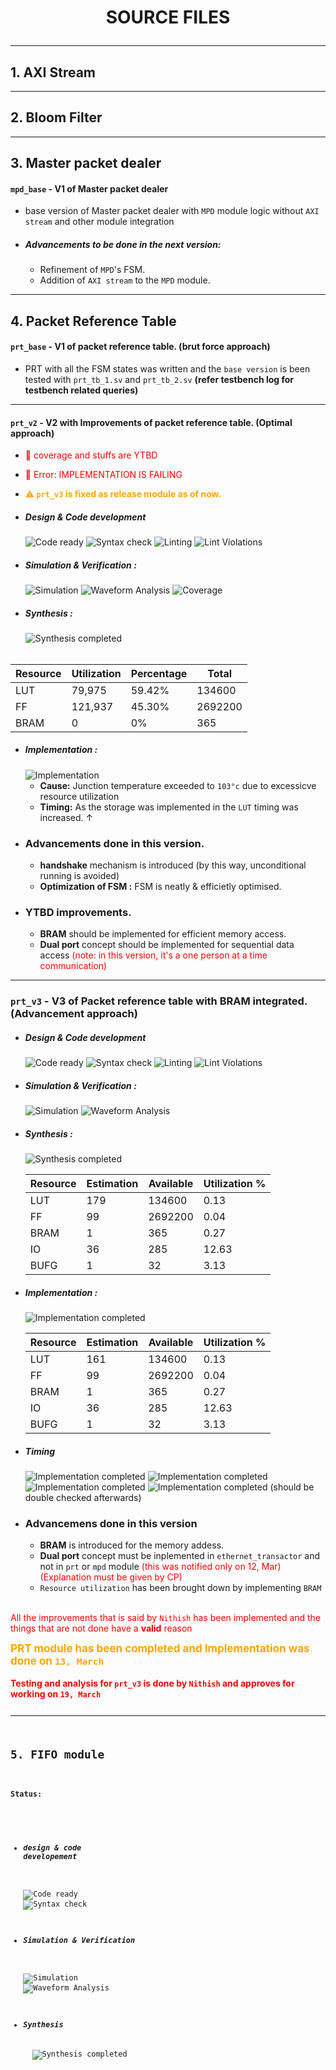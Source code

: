 
# <p align = center> SOURCE FILES </p>


---
## 1. AXI Stream

---
## 2. Bloom Filter

---
## 3. Master packet dealer

#### `mpd_base` - V1 of Master packet dealer
- base version of Master packet dealer with `MPD` module logic without `AXI stream` and other module integration

- ##### Advancements to be done in the next version:
    - Refinement of `MPD`'s FSM.
    - Addition of `AXI stream` to the `MPD` module.
    

---
## 4. Packet Reference Table

#### `prt_base` - V1 of packet reference table. (brut force approach)
- PRT with all the FSM states was written and the `base version` is been tested with `prt_tb_1.sv` and `prt_tb_2.sv` **(refer testbench log for testbench related queries)**

---
#### `prt_v2` - V2 with Improvements of packet reference table. (Optimal approach)
- <span style="color:red;">🚨 coverage and stuffs are YTBD</span>
- <span style="color:red;">🚨 Error: IMPLEMENTATION IS FAILING</span>
- <span style="color:orange; font-weight:bold;"> ⚠ `prt_v3` is fixed as release module as of now.</span> 

- ##### Design & Code development
    <img alt="Code ready" src="https://img.shields.io/badge/Code-READY-green"> <img alt="Syntax check" src="https://img.shields.io/badge/Syntax Check-PASS-green">  <img alt="Linting" src="https://img.shields.io/badge/Linting-PASS-green"> <img alt="Lint Violations" src="https://img.shields.io/badge/Violations-0-GREEN"> 

- ##### Simulation & Verification :
    <img alt="Simulation" src="https://img.shields.io/badge/Simulation-PASS-green">  <img alt="Waveform Analysis" src="https://img.shields.io/badge/Waveform Analysis-DONE-orange"> <img alt="Coverage" src="https://img.shields.io/badge/Coverage-0-GREEN"> <should be checked>


- ##### Synthesis :
    <img alt="Synthesis completed" src="https://img.shields.io/badge/Synthesis-COMPLETE-green">  

######
| Resource | Utilization| Percentage | Total     |
|----------|------------|------------|-----------|
| LUT      | 79,975     | 59.42%     | 134600    |
| FF       | 121,937    | 45.30%     | 2692200   |
| BRAM     | 0          | 0%         | 365       |

- ##### Implementation :
    <img alt="Implementation" src="https://img.shields.io/badge/Implementation-FAIL-red"> 

    - **Cause:** Junction temperature exceeded to `103°c` due to excessicve resource utilization
    - **Timing:** As the storage was implemented in the `LUT` timing was increased. $↑$

- ### Advancements done in this version.
    - **handshake** mechanism is introduced (by this way, unconditional running is avoided)
    - **Optimization of FSM :** FSM is neatly & efficietly optimised.

- ### YTBD improvements.
    - **BRAM** should be implemented for efficient memory access.
    - **Dual port** concept should be implemented for sequential data access <span style="color:red;">(note: in this version, it's a one person at a time communication)</span>

--- 
### `prt_v3` - V3 of Packet reference table with BRAM integrated. (Advancement approach)

- ##### Design & Code development
    <img alt="Code ready" src="https://img.shields.io/badge/Code-READY-green"> <img alt="Syntax check" src="https://img.shields.io/badge/Syntax Check-PASS-green">  <img alt="Linting" src="https://img.shields.io/badge/Linting-PASS-green"> <img alt="Lint Violations" src="https://img.shields.io/badge/Violations-0-green"> 

- ##### Simulation & Verification :
    <img alt="Simulation" src="https://img.shields.io/badge/Simulation-DONE-green">  <img alt="Waveform Analysis" src="https://img.shields.io/badge/Waveform Analysis-DONE-green">

- ##### Synthesis :
    <img alt="Synthesis completed" src="https://img.shields.io/badge/Synthesis-DONE-green">  

     | Resource | Estimation | Available  | Utilization % |
     |----------|------------|------------|---------------|
     | LUT      | 179        | 134600     | 0.13          |
     | FF       | 99         | 2692200    | 0.04          |
     | BRAM     | 1          | 365        | 0.27          |
     | IO       | 36         | 285        | 12.63         |
     | BUFG     | 1          | 32         | 3.13          |

- ##### Implementation :
    <img alt="Implementation completed" src="https://img.shields.io/badge/Implementation-DONE-green">  

     | Resource | Estimation | Available  | Utilization % |
     |----------|------------|------------|---------------|
     | LUT      | 161        | 134600     | 0.13          |
     | FF       | 99         | 2692200    | 0.04          |
     | BRAM     | 1          | 365        | 0.27          |
     | IO       | 36         | 285        | 12.63         |
     | BUFG     | 1          | 32         | 3.13          |

- ##### Timing 
    <img alt="Implementation completed" src="https://img.shields.io/badge/WNS-4.762-blue">  <img alt="Implementation completed" src="https://img.shields.io/badge/TNS-0.0-blue">  <img alt="Implementation completed" src="https://img.shields.io/badge/WHS-0.160-blue">      <img alt="Implementation completed" src="https://img.shields.io/badge/THS-0.0-blue">
    (should be double checked afterwards)



- ### Advancemens done in this version
    - **BRAM** is introduced for the memory addess.
    - **Dual port** concept must be inplemented in `ethernet_transactor` and not in `prt` or `mpd` module <span style = "color:red;"> (this was notified only on 12, Mar)       (Explanation must be given by CP) </span> 
    - `Resource utilization` has been brought down by implementing `BRAM`

<br><span style = "color:red;"> All the improvements that is said by `Nithish` has been implemented and the things that are not done have a **valid** reason</span> 

<span style="color: orange; font-weight: bold; text-align: center; font-size: 17px;">
    PRT module has been completed and Implementation was done on <code>13, March</code>
</span>
    <br> <br>
<span style = "color:red; font-weight: bold; font-size=17px;"> Testing and analysis for <code>prt_v3</code> is done by <code>Nithish</code> and approves for working on <code>19, March</span>

---
## 5. FIFO module

#### Status:

- ##### design & code developement
    <img alt="Code ready" src="https://img.shields.io/badge/Code-READY-green"> <img alt="Syntax check" src="https://img.shields.io/badge/Syntax Check-PASS-green">

- ##### Simulation & Verification
    <img alt="Simulation" src="https://img.shields.io/badge/Simulation-DONE-green">  <img alt="Waveform Analysis" src="https://img.shields.io/badge/Waveform Analysis-DONE-green">

- ##### Synthesis
    <img alt="Synthesis completed" src="https://img.shields.io/badge/Synthesis-DONE-green"> 